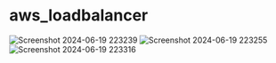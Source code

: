 # aws_loadbalancer
![Screenshot 2024-06-19 223239](https://github.com/atharva-sangale/aws_loadbalancer/assets/172970923/fde6b881-5b6a-454b-99e8-34e433bee0b1)
![Screenshot 2024-06-19 223255](https://github.com/atharva-sangale/aws_loadbalancer/assets/172970923/12c46425-59bf-44cf-9cfa-58ba21094074)
![Screenshot 2024-06-19 223316](https://github.com/atharva-sangale/aws_loadbalancer/assets/172970923/bd17f4d0-a405-40d0-b803-28023649cc3e)

